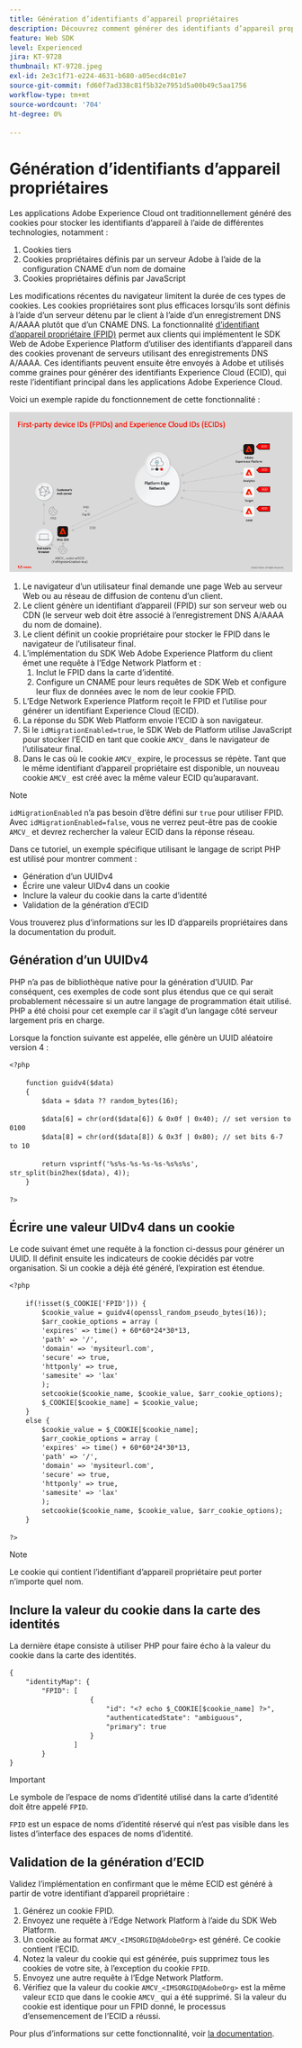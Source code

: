 ```yaml
---
title: Génération d’identifiants d’appareil propriétaires
description: Découvrez comment générer des identifiants d’appareil propriétaires
feature: Web SDK
level: Experienced
jira: KT-9728
thumbnail: KT-9728.jpeg
exl-id: 2e3c1f71-e224-4631-b680-a05ecd4c01e7
source-git-commit: fd60f7ad338c81f5b32e7951d5a00b49c5aa1756
workflow-type: tm+mt
source-wordcount: '704'
ht-degree: 0%

---
```


# Génération d’identifiants d’appareil propriétaires

Les applications Adobe Experience Cloud ont traditionnellement généré des cookies pour stocker les identifiants d’appareil à l’aide de différentes technologies, notamment :

1. Cookies tiers
1. Cookies propriétaires définis par un serveur Adobe à l’aide de la configuration CNAME d’un nom de domaine
1. Cookies propriétaires définis par JavaScript

Les modifications récentes du navigateur limitent la durée de ces types de cookies. Les cookies propriétaires sont plus efficaces lorsqu’ils sont définis à l’aide d’un serveur détenu par le client à l’aide d’un enregistrement DNS A/AAAA plutôt que d’un CNAME DNS. La fonctionnalité [&#x200B; d’identifiant d’appareil propriétaire (FPID)](https://experienceleague.adobe.com/fr/docs/experience-platform/web-sdk/identity/first-party-device-ids) permet aux clients qui implémentent le SDK Web de Adobe Experience Platform d’utiliser des identifiants d’appareil dans des cookies provenant de serveurs utilisant des enregistrements DNS A/AAAA. Ces identifiants peuvent ensuite être envoyés à Adobe et utilisés comme graines pour générer des identifiants Experience Cloud (ECID), qui reste l’identifiant principal dans les applications Adobe Experience Cloud.

Voici un exemple rapide du fonctionnement de cette fonctionnalité :

![&#x200B; ID d’appareils propriétaires (FPID) et ID Experience Cloud (ECID)](../assets/kt-9728.png)

1. Le navigateur d’un utilisateur final demande une page Web au serveur Web ou au réseau de diffusion de contenu d’un client.
1. Le client génère un identifiant d’appareil (FPID) sur son serveur web ou CDN (le serveur web doit être associé à l’enregistrement DNS A/AAAA du nom de domaine).
1. Le client définit un cookie propriétaire pour stocker le FPID dans le navigateur de l’utilisateur final.
1. L’implémentation du SDK Web Adobe Experience Platform du client émet une requête à l’Edge Network Platform et :
   1. Inclut le FPID dans la carte d’identité.
   1. Configure un CNAME pour leurs requêtes de SDK Web et configure leur flux de données avec le nom de leur cookie FPID.
1. L’Edge Network Experience Platform reçoit le FPID et l’utilise pour générer un identifiant Experience Cloud (ECID).
1. La réponse du SDK Web Platform envoie l’ECID à son navigateur.
1. Si le `idMigrationEnabled=true`, le SDK Web de Platform utilise JavaScript pour stocker l’ECID en tant que cookie `AMCV_` dans le navigateur de l’utilisateur final.
1. Dans le cas où le cookie `AMCV_` expire, le processus se répète. Tant que le même identifiant d’appareil propriétaire est disponible, un nouveau cookie `AMCV_` est créé avec la même valeur ECID qu’auparavant.

>[!NOTE]
>
>`idMigrationEnabled` n’a pas besoin d’être défini sur `true` pour utiliser FPID. Avec `idMigrationEnabled=false`, vous ne verrez peut-être pas de cookie `AMCV_` et devrez rechercher la valeur ECID dans la réponse réseau.


Dans ce tutoriel, un exemple spécifique utilisant le langage de script PHP est utilisé pour montrer comment :

* Génération d’un UUIDv4
* Écrire une valeur UIDv4 dans un cookie
* Inclure la valeur du cookie dans la carte d’identité
* Validation de la génération d’ECID

Vous trouverez plus d’informations sur les ID d’appareils propriétaires dans la documentation du produit.

## Génération d’un UUIDv4

PHP n’a pas de bibliothèque native pour la génération d’UUID. Par conséquent, ces exemples de code sont plus étendus que ce qui serait probablement nécessaire si un autre langage de programmation était utilisé. PHP a été choisi pour cet exemple car il s’agit d’un langage côté serveur largement pris en charge.


Lorsque la fonction suivante est appelée, elle génère un UUID aléatoire version 4 :

```
<?php
    
    function guidv4($data)
    {
        $data = $data ?? random_bytes(16);

        $data[6] = chr(ord($data[6]) & 0x0f | 0x40); // set version to 0100
        $data[8] = chr(ord($data[8]) & 0x3f | 0x80); // set bits 6-7 to 10

        return vsprintf('%s%s-%s-%s-%s-%s%s%s', str_split(bin2hex($data), 4));
    }

?>
```

## Écrire une valeur UIDv4 dans un cookie

Le code suivant émet une requête à la fonction ci-dessus pour générer un UUID. Il définit ensuite les indicateurs de cookie décidés par votre organisation. Si un cookie a déjà été généré, l’expiration est étendue.

```
<?php

    if(!isset($_COOKIE['FPID'])) {
        $cookie_value = guidv4(openssl_random_pseudo_bytes(16));        
        $arr_cookie_options = array (
        'expires' => time() + 60*60*24*30*13,
        'path' => '/',
        'domain' => 'mysiteurl.com',
        'secure' => true,
        'httponly' => true,
        'samesite' => 'lax'
        );
        setcookie($cookie_name, $cookie_value, $arr_cookie_options);
        $_COOKIE[$cookie_name] = $cookie_value;
    }
    else {
        $cookie_value = $_COOKIE[$cookie_name];
        $arr_cookie_options = array (
        'expires' => time() + 60*60*24*30*13,
        'path' => '/',
        'domain' => 'mysiteurl.com',
        'secure' => true,
        'httponly' => true,
        'samesite' => 'lax'
        );
        setcookie($cookie_name, $cookie_value, $arr_cookie_options);
    }

?>
```

>[!NOTE]
>
>Le cookie qui contient l’identifiant d’appareil propriétaire peut porter n’importe quel nom.

## Inclure la valeur du cookie dans la carte des identités

La dernière étape consiste à utiliser PHP pour faire écho à la valeur du cookie dans la carte des identités.


```
{
    "identityMap": {
        "FPID": [
                    {
                        "id": "<? echo $_COOKIE[$cookie_name] ?>",
                        "authenticatedState": "ambiguous",
                        "primary": true
                    }
                ]
        }
}
```

>[!IMPORTANT]
>
>Le symbole de l’espace de noms d’identité utilisé dans la carte d’identité doit être appelé `FPID`.
>
> `FPID` est un espace de noms d’identité réservé qui n’est pas visible dans les listes d’interface des espaces de noms d’identité.


## Validation de la génération d’ECID

Validez l’implémentation en confirmant que le même ECID est généré à partir de votre identifiant d’appareil propriétaire :

1. Générez un cookie FPID.
1. Envoyez une requête à l’Edge Network Platform à l’aide du SDK Web Platform.
1. Un cookie au format `AMCV_<IMSORGID@AdobeOrg>` est généré. Ce cookie contient l’ECID.
1. Notez la valeur du cookie qui est générée, puis supprimez tous les cookies de votre site, à l’exception du cookie `FPID`.
1. Envoyez une autre requête à l’Edge Network Platform.
1. Vérifiez que la valeur du cookie `AMCV_<IMSORGID@AdobeOrg>` est la même valeur `ECID` que dans le cookie `AMCV_` qui a été supprimé. Si la valeur du cookie est identique pour un FPID donné, le processus d’ensemencement de l’ECID a réussi.

Pour plus d’informations sur cette fonctionnalité, voir [la documentation](https://experienceleague.adobe.com/docs/experience-platform/edge/identity/first-party-device-ids.html?lang=fr).
